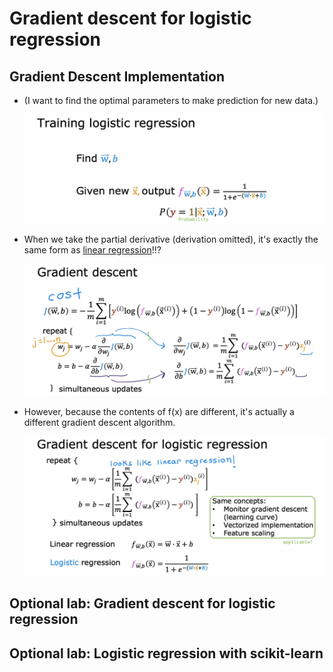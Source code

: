 # Gradient descent for logistic regression

## Gradient Descent Implementation

- (I want to find the optimal parameters to make prediction for new data.)

  ![alt text](resources/notes/01.png)

- When we take the partial derivative (derivation omitted), it's exactly the same form as [linear regression](https://github.com/shisotem/stanford-andrew-ng-ml-dl/blob/main/s1_machine_learning_specialization/c1_supervised_machine_learning_regression_and_classification/w2_regression_with_multiple_input_variables/01_multiple_linear_regression/resources/notes/09.png)!!?

  ![alt text](resources/notes/02.png)

- However, because the contents of f(x) are different, it's actually a different gradient descent algorithm.

  ![alt text](resources/notes/03.png)

## Optional lab: Gradient descent for logistic regression

## Optional lab: Logistic regression with scikit-learn
